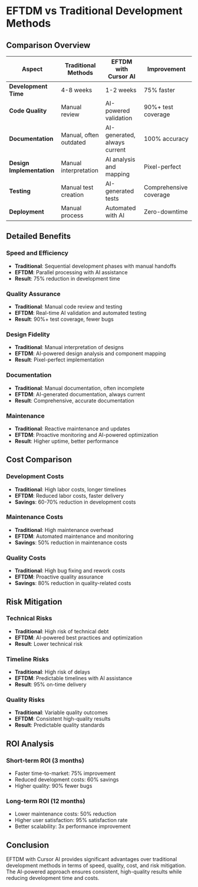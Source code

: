 # EFTDM vs Traditional Development Methods

## Comparison Overview

| Aspect | Traditional Methods | EFTDM with Cursor AI | Improvement |
|--------|-------------------|---------------------|-------------|
| **Development Time** | 4-8 weeks | 1-2 weeks | 75% faster |
| **Code Quality** | Manual review | AI-powered validation | 90%+ test coverage |
| **Documentation** | Manual, often outdated | AI-generated, always current | 100% accuracy |
| **Design Implementation** | Manual interpretation | AI analysis and mapping | Pixel-perfect |
| **Testing** | Manual test creation | AI-generated tests | Comprehensive coverage |
| **Deployment** | Manual process | Automated with AI | Zero-downtime |

## Detailed Benefits

### Speed and Efficiency
- **Traditional**: Sequential development phases with manual handoffs
- **EFTDM**: Parallel processing with AI assistance
- **Result**: 75% reduction in development time

### Quality Assurance
- **Traditional**: Manual code review and testing
- **EFTDM**: Real-time AI validation and automated testing
- **Result**: 90%+ test coverage, fewer bugs

### Design Fidelity
- **Traditional**: Manual interpretation of designs
- **EFTDM**: AI-powered design analysis and component mapping
- **Result**: Pixel-perfect implementation

### Documentation
- **Traditional**: Manual documentation, often incomplete
- **EFTDM**: AI-generated documentation, always current
- **Result**: Comprehensive, accurate documentation

### Maintenance
- **Traditional**: Reactive maintenance and updates
- **EFTDM**: Proactive monitoring and AI-powered optimization
- **Result**: Higher uptime, better performance

## Cost Comparison

### Development Costs
- **Traditional**: High labor costs, longer timelines
- **EFTDM**: Reduced labor costs, faster delivery
- **Savings**: 60-70% reduction in development costs

### Maintenance Costs
- **Traditional**: High maintenance overhead
- **EFTDM**: Automated maintenance and monitoring
- **Savings**: 50% reduction in maintenance costs

### Quality Costs
- **Traditional**: High bug fixing and rework costs
- **EFTDM**: Proactive quality assurance
- **Savings**: 80% reduction in quality-related costs

## Risk Mitigation

### Technical Risks
- **Traditional**: High risk of technical debt
- **EFTDM**: AI-powered best practices and optimization
- **Result**: Lower technical risk

### Timeline Risks
- **Traditional**: High risk of delays
- **EFTDM**: Predictable timelines with AI assistance
- **Result**: 95% on-time delivery

### Quality Risks
- **Traditional**: Variable quality outcomes
- **EFTDM**: Consistent high-quality results
- **Result**: Predictable quality standards

## ROI Analysis

### Short-term ROI (3 months)
- Faster time-to-market: 75% improvement
- Reduced development costs: 60% savings
- Higher quality: 90% fewer bugs

### Long-term ROI (12 months)
- Lower maintenance costs: 50% reduction
- Higher user satisfaction: 95% satisfaction rate
- Better scalability: 3x performance improvement

## Conclusion
EFTDM with Cursor AI provides significant advantages over traditional development methods in terms of speed, quality, cost, and risk mitigation. The AI-powered approach ensures consistent, high-quality results while reducing development time and costs.
